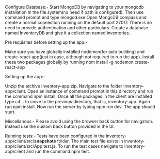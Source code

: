 Configure Database:-
Start MongoDB by navigating to your mongodb installation in the file system(no need if path is configured). Then use command prompt and type mongod.exe
Open MongoDB compass and create a normal connection running on the default port 27017. There is no need to provide authentication and other particulars.
Create a database named InventoryDB and give it a collection named inventories.

Pre requisites before setting up the app:-

Make sure you have globally installed nodemon(for auto building) and create-react-app(just in case, although not required to run the app).
Install these two packages globally by running npm install -g nodemon create-react-app

Setting up the app:-

Unzip the archive inventory-app.zip.
Navigate to the folder inventory-app/client. Open an instance of command prompt in this directory and run the command npm install.
Once all the packages in the client are installed type cd .. to move to the previous directory, that is, inventory-app. Again run npm install.
Now run the server by typing npm run dev. The app should start.

Miscellanous:-
Please avoid using the browser back button for navigation. Instead use the custom back button provided in the UI.

Running tests:-
Tests have been configured in the inventory-app/client/src/__snapshots__ folder. The main test file exists in inventory-app/client/src/App.test.js.
To run the test cases navigate to inventory-app/client and run the command npm test.


